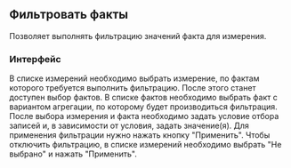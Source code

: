 ## Фильтровать факты

Позволяет выполнять фильтрацию значений факта для измерения.

### Интерфейс

В списке измерений необходимо выбрать измерение, по фактам которого требуется выполнить фильтрацию. После этого станет доступен выбор фактов. В списке фактов необходимо выбрать факт с вариантом агрегации, по которому будет производиться фильтрация.
После выбора измерения и факта необходимо задать условие отбора записей и, в зависимости от условия, задать значение(я). Для применения фильтрации нужно нажать кнопку "Применить". Чтобы отключить фильтрацию, в списке измерений необходимо выбрать "Не выбрано" и нажать "Применить".